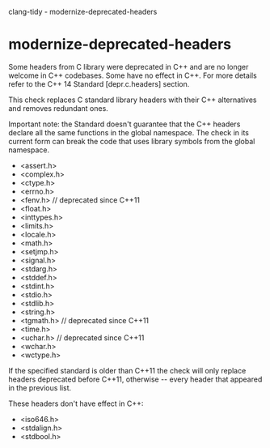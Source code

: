clang-tidy - modernize-deprecated-headers

</div>

# modernize-deprecated-headers

Some headers from C library were deprecated in C++ and are no longer
welcome in C++ codebases. Some have no effect in C++. For more details
refer to the C++ 14 Standard \[depr.c.headers\] section.

This check replaces C standard library headers with their C++
alternatives and removes redundant ones.

Important note: the Standard doesn't guarantee that the C++ headers
declare all the same functions in the global namespace. The check in its
current form can break the code that uses library symbols from the
global namespace.

- <span class="title-ref">\<assert.h\></span>
- <span class="title-ref">\<complex.h\></span>
- <span class="title-ref">\<ctype.h\></span>
- <span class="title-ref">\<errno.h\></span>
- <span class="title-ref">\<fenv.h\></span> // deprecated since C++11
- <span class="title-ref">\<float.h\></span>
- <span class="title-ref">\<inttypes.h\></span>
- <span class="title-ref">\<limits.h\></span>
- <span class="title-ref">\<locale.h\></span>
- <span class="title-ref">\<math.h\></span>
- <span class="title-ref">\<setjmp.h\></span>
- <span class="title-ref">\<signal.h\></span>
- <span class="title-ref">\<stdarg.h\></span>
- <span class="title-ref">\<stddef.h\></span>
- <span class="title-ref">\<stdint.h\></span>
- <span class="title-ref">\<stdio.h\></span>
- <span class="title-ref">\<stdlib.h\></span>
- <span class="title-ref">\<string.h\></span>
- <span class="title-ref">\<tgmath.h\></span> // deprecated since C++11
- <span class="title-ref">\<time.h\></span>
- <span class="title-ref">\<uchar.h\></span> // deprecated since C++11
- <span class="title-ref">\<wchar.h\></span>
- <span class="title-ref">\<wctype.h\></span>

If the specified standard is older than C++11 the check will only
replace headers deprecated before C++11, otherwise -- every header that
appeared in the previous list.

These headers don't have effect in C++:

- <span class="title-ref">\<iso646.h\></span>
- <span class="title-ref">\<stdalign.h\></span>
- <span class="title-ref">\<stdbool.h\></span>
